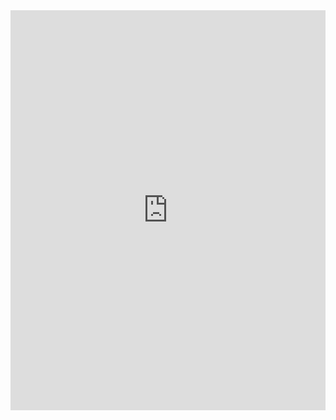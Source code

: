 <iframe src="https://scribehow.com/embed/0406__Easy_and_error-free_reporting_of_population_statistics_on_Tercen__E5WxMQSTRlqjQlBBpHzbYQ" width="100%" height="640" allowfullscreen frameborder="0"></iframe>